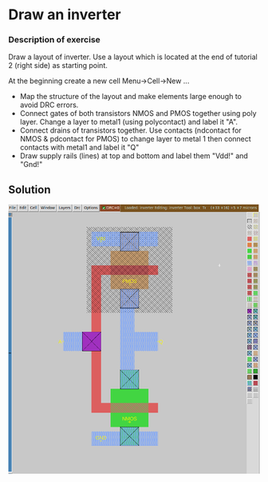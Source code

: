 # Draw an inverter

### Description of exercise
Draw a layout of inverter. Use a layout which is located at the end of tutorial 2 (right side) as starting point. 

At the beginning create a new cell Menu->Cell->New ... 
- Map the structure of the layout and make elements large enough to avoid DRC errors.
- Connect gates of both transistors NMOS and PMOS together using poly layer. Change a layer to metal1 (using polycontact) and label it "A".
- Connect drains of transistors together. Use contacts (ndcontact for NMOS & pdcontact for PMOS) to change layer to metal 1 then connect   contacts with metal1 and label it "Q"
- Draw supply rails (lines) at top and bottom and label them "Vdd!" and "Gnd!"

## Solution
<p align="center">
  <img src ="inverter.png" width = "700" title="photo">  
</p>
